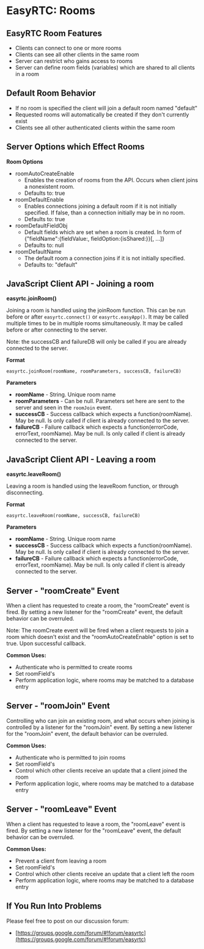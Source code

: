EasyRTC: Rooms
==============

EasyRTC Room Features
---------------------

 - Clients can connect to one or more rooms
 - Clients can see all other clients in the same room
 - Server can restrict who gains access to rooms
 - Server can define room fields (variables) which are shared to all clients in a room

Default Room Behavior
---------------------
 - If no room is specified the client will join a default room named "default"
 - Requested rooms will automatically be created if they don't currently exist
 - Clients see all other authenticated clients within the same room


Server Options which Effect Rooms
---------------------------------

**Room Options**
 - roomAutoCreateEnable
   - Enables the creation of rooms from the API. Occurs when client joins a nonexistent room.
   - Defaults to: true
 - roomDefaultEnable
   -  Enables connections joining a default room if it is not initially specified. If false, than a connection initially may be in no room.
   - Defaults to: true
 - roomDefaultFieldObj
   - Default fields which are set when a room is created. In form of {"fieldName":{fieldValue:<JsonObj>, fieldOption:{isShared:<boolean>}}[, ...]}
   - Defaults to: null
 - roomDefaultName
   - The default room a connection joins if it is not initially specified.
   - Defaults to: "default"


JavaScript Client API - Joining a room
--------------------------------------

**easyrtc.joinRoom()**

Joining a room is handled using the joinRoom function. This can be run before or after `easyrtc.connect()` or `easyrtc.easyApp()`. It may be called multiple times to be in multiple rooms simultaneously. It may be called before or after connecting to the server.

Note: the successCB and failureDB will only be called if you are already connected to the server.

**Format**

`easyrtc.joinRoom(roomName, roomParameters, successCB, failureCB)`

**Parameters**
 - **roomName** - String. Unique room name
 - **roomParameters** - Can be null. Parameters set here are sent to the server and seen in the `roomJoin` event.
 - **successCB** - Success callback which expects a function(roomName). May be null. Is only called if client is already connected to the server.
 - **failureCB** - Failure callback which expects a function(errorCode, errorText, roomName). May be null. Is only called if client is already connected to the server.


JavaScript Client API - Leaving a room
--------------------------------------

**easyrtc.leaveRoom()**

Leaving a room is handled using the leaveRoom function, or through disconnecting.

**Format**

`easyrtc.leaveRoom(roomName, successCB, failureCB)`

**Parameters**
 - **roomName** - String. Unique room name
 - **successCB** - Success callback which expects a function(roomName). May be null. Is only called if client is already connected to the server.
 - **failureCB** - Failure callback which expects a function(errorCode, errorText, roomName). May be null. Is only called if client is already connected to the server.


Server - "roomCreate" Event
---------------------------
When a client has requested to create a room, the "roomCreate" event is fired. By setting a new listener for the "roomCreate" event, the default behavior can be overruled.

Note: The roomCreate event will be fired when a client requests to join a room which doesn't exist and the "roomAutoCreateEnable" option is set to true. Upon successful callback.

**Common Uses:**
 - Authenticate who is permitted to create rooms
 - Set roomField's
 - Perform application logic, where rooms may be matched to a database entry


Server - "roomJoin" Event
-------------------------

Controlling who can join an existing room, and what occurs when joining is controlled by a listener for the "roomJoin" event. By setting a new listener for the "roomJoin" event, the default behavior can be overruled.

**Common Uses:**
 - Authenticate who is permitted to join rooms
 - Set roomField's
 - Control which other clients receive an update that a client joined the room
 - Perform application logic, where rooms may be matched to a database entry


Server - "roomLeave" Event
---------------------------
When a client has requested to leave a room, the "roomLeave" event is fired. By setting a new listener for the "roomLeave" event, the default behavior can be overruled.

**Common Uses:**
 - Prevent a client from leaving a room
 - Set roomField's
 - Control which other clients receive an update that a client left the room
 - Perform application logic, where rooms may be matched to a database entry


If You Run Into Problems
------------------------
Please feel free to post on our discussion forum:

 * [https://groups.google.com/forum/#!forum/easyrtc](https://groups.google.com/forum/#!forum/easyrtc)
